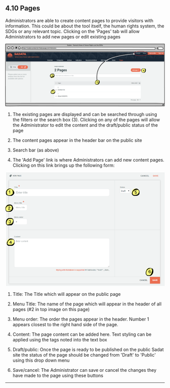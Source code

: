 ## 4.10 Pages

Administrators are able to create content pages to provide visitors with information. This could be about the tool itself, the human rights system, the SDGs or any relevant topic. Clicking on the 'Pages' tab will allow Administrators to add new pages or edit existing pages

![](../assets/Pages.png)

1. The existing pages are displayed and can be searched through using the filters or the search box \(3\). Clicking on any of the pages will allow the Administrator to edit the content and the draft/public status of the page

2. The content pages appear in the header bar on the public site

3. Search bar \(as above\)

4. The 'Add Page'  link is where Administrators can add new content pages. Clicking on this link brings up the following form:

![](../assets/New_Page.png)

1. Title: The Title which will appear on the public page

2. Menu Title: The name of the page which will appear in the header of all pages \(\#2 in top image on this page\)

3. Menu order: The order the pages appear in the header. Number 1 appears closest to the right hand side of the page.

4. Content: The page content can be added here. Text styling can be applied using the tags noted into the text box

5. Draft/public: Once the page is ready to be published on the public Sadat site the status of the page should be changed from 'Draft' to 'Public' using this drop down menu

6. Save/cancel: The Administrator can save or cancel the changes they have made to the page using these buttons

---
